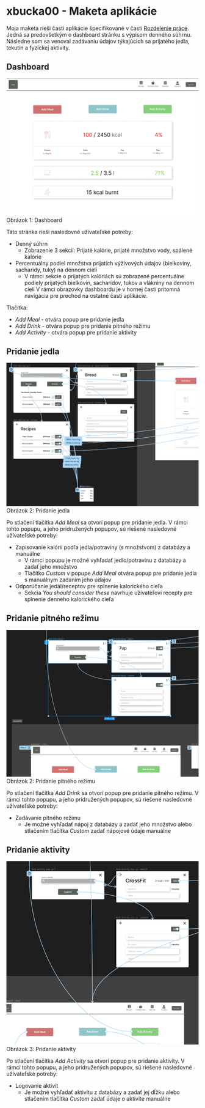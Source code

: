 # xbucka00 - Maketa aplikácie

Moja maketa rieši časti aplikácie špecifikované v časti [Rozdelenie práce](#rozdelenie-práce). Jedná sa predovšetkým o dashboard stránku s výpisom denného súhrnu. Následne som sa venoval zadávaniu údajov týkajúcich sa prijatého jedla, tekutín a fyzickej aktivity.

## Dashboard

![Dashboard](xbucka00_img/dashboard.png)
Obrázok 1: Dashboard

Táto stránka rieši nasledovné užívateľské potreby:
- Denný súhrn
    - Zobrazenie 3 sekcií: Prijaté kalórie, prijaté množstvo vody, spálené kalórie
- Percentuálny podiel množstva prijatích výživových údajov (bielkoviny, sacharidy, tuky) na dennom cieli
    - V rámci sekcie o prijatých kalóriách sú zobrazené percentuálne podiely prijatých bielkovín, sacharidov, tukov a vlákniny na dennom cieli
V rámci obrazovky dashboardu je v hornej časti prítomná navigácia pre prechod na ostatné časti aplikácie.

Tlačítka:
- *Add Meal* - otvára popup pre pridanie jedla
- *Add Drink* - otvára popup pre pridanie pitného režimu
- *Add Activity* - otvára popup pre pridanie aktivity

## Pridanie jedla

![Add Meal](xbucka00_img/add_meal.png)
Obrázok 2: Pridanie jedla

Po stlačení tlačítka *Add Meal* sa otvorí popup pre pridanie jedla.
V rámci tohto popupu, a jeho pridružených popupov, sú riešené nasledovné užívateľské potreby:
- Zapisovanie kalórií podľa jedla/potraviny (s množstvom) z databázy a manuálne
    - V rámci popupu je možné vyhľadať jedlo/potravinu z databázy a zadať jeho množstvo
    - Tlačítko *Custom* v popupe *Add Meal* otvára popup pre pridanie jedla s manuálnym zadaním jeho údajov
- Odporúčanie jedál/receptov pre splnenie kalorického cieľa
    - Sekcia *You should consider these* navrhuje užívateľovi recepty pre splnenie denného kalorického cieľa

## Pridanie pitného režimu

![Add Drink](xbucka00_img/add_drink.png)
Obrázok 2: Pridanie pitného režimu

Po stlačení tlačítka *Add Drink* sa otvorí popup pre pridanie pitného režimu. V rámci tohto popupu, a jeho pridružených popupov, sú riešené nasledovné užívateľské potreby:
- Zadávanie pitného režimu
    - Je možné vyhľadať nápoj z databázy a zadať jeho množstvo alebo stlačením tlačítka *Custom* zadať nápojové údaje manuálne

## Pridanie aktivity

![Add Activity](xbucka00_img/add_activity.png)
Obrázok 3: Pridanie aktivity

Po stlačení tlačítka *Add Activity* sa otvorí popup pre pridanie aktivity. V rámci tohto popupu, a jeho pridružených popupov, sú riešené nasledovné užívateľské potreby:
- Logovanie aktivít
    - Je možné vyhľadať aktivitu z databázy a zadať jej dĺžku alebo stlačením tlačítka *Custom* zadať údaje o aktivite manuálne